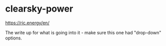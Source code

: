 # clearsky-power

https://ric.energy/en/

The write up for what is going into it - make sure this one had "drop-down" options.